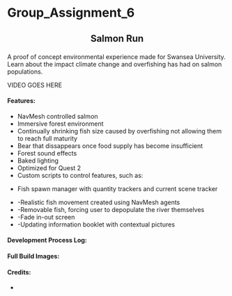 # Group_Assignment_6

## <p align="center"> Salmon Run </p> 
A proof of concept environmental experience made for Swansea University.  
Learn about the impact climate change and overfishing has had on salmon populations.










VIDEO GOES HERE


#### Features:
* NavMesh controlled salmon  
* Immersive forest environment
* Continually shrinking fish size caused by overfishing not allowing them to reach full maturity  
* Bear that dissappears once food supply has become insufficient 
* Forest sound effects
* Baked lighting
* Optimized for Quest 2
* Custom scripts to control features, such as:   
- Fish spawn manager with quantity trackers and current scene tracker 
* -Realistic fish movement created using NavMesh agents
* -Removable fish, forcing user to depopulate the river themselves
* -Fade in-out screen
* -Updating information booklet with contextual pictures

#### Development Process Log: 


#### Full Build Images:  






#### Credits:  
* 





